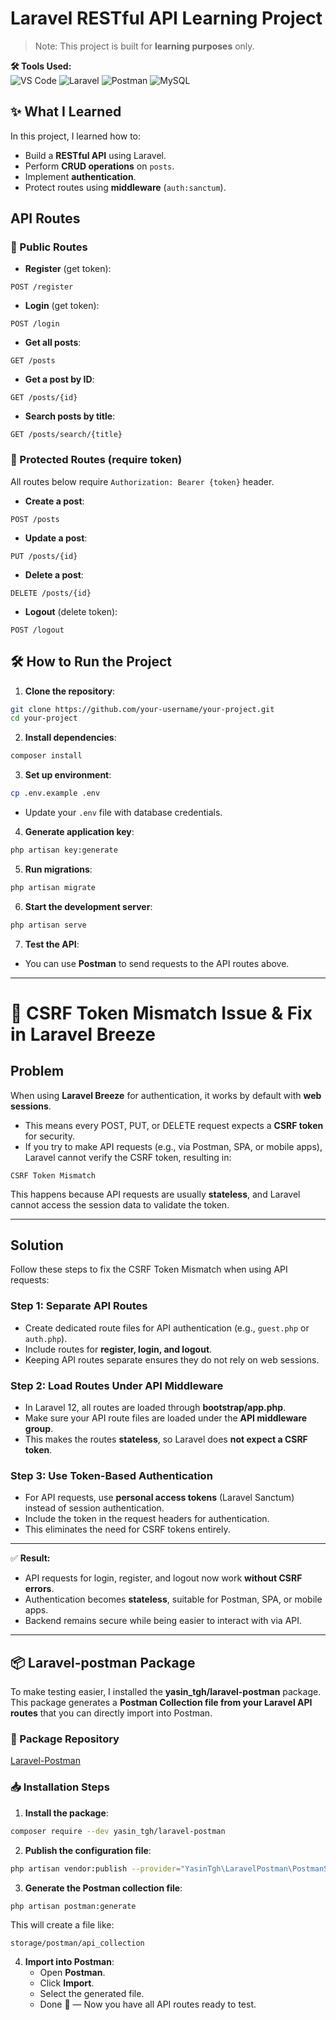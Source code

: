 # Laravel RESTful API Learning Project 

> Note: This project is built for **learning purposes** only. 


**🛠 Tools Used:**  
![VS Code](https://img.shields.io/badge/VS%20Code-007ACC?style=for-the-badge&logo=visual-studio-code&logoColor=white)
![Laravel](https://img.shields.io/badge/Laravel-F05440?style=for-the-badge&logo=laravel&logoColor=white) 
![Postman](https://img.shields.io/badge/Postman-FF6C37?style=for-the-badge&logo=postman&logoColor=white) 
![MySQL](https://img.shields.io/badge/MySQL-4479A1?style=for-the-badge&logo=mysql&logoColor=white)

## ✨ What I Learned

In this project, I learned how to:

- Build a **RESTful API** using Laravel.
- Perform **CRUD operations** on `posts`.
- Implement **authentication**.
- Protect routes using **middleware** (`auth:sanctum`).

## API Routes

### 🌼 Public Routes

- **Register** (get token):

```http
POST /register
```

- **Login** (get token):

```http
POST /login
```

- **Get all posts**:

```http
GET /posts
```

- **Get a post by ID**:

```http
GET /posts/{id}
```

- **Search posts by title**:

```http
GET /posts/search/{title}
```

### 🌟 Protected Routes (require token)

All routes below require `Authorization: Bearer {token}` header.

- **Create a post**:

```http
POST /posts
```

- **Update a post**:

```http
PUT /posts/{id}
```

- **Delete a post**:

```http
DELETE /posts/{id}
```

- **Logout** (delete token):

```http
POST /logout
```

## 🛠 How to Run the Project

1. **Clone the repository**:

```bash
git clone https://github.com/your-username/your-project.git
cd your-project
```

2. **Install dependencies**:

```bash
composer install
```

3. **Set up environment**:

```bash
cp .env.example .env
```

- Update your `.env` file with database credentials.

4. **Generate application key**:

```bash
php artisan key:generate
```

5. **Run migrations**:

```bash
php artisan migrate
```

6. **Start the development server**:

```bash
php artisan serve
```

7. **Test the API**:

- You can use **Postman** to send requests to the API routes above.
---
# 🚨 CSRF Token Mismatch Issue & Fix in Laravel Breeze

## **Problem**
When using **Laravel Breeze** for authentication, it works by default with **web sessions**.
- This means every POST, PUT, or DELETE request expects a **CSRF token** for security.
- If you try to make API requests (e.g., via Postman, SPA, or mobile apps), Laravel cannot verify the CSRF token, resulting in:

```
CSRF Token Mismatch
```

This happens because API requests are usually **stateless**, and Laravel cannot access the session data to validate the token.

---

## **Solution**
Follow these steps to fix the CSRF Token Mismatch when using API requests:

### **Step 1: Separate API Routes**
- Create dedicated route files for API authentication (e.g., `guest.php` or `auth.php`).
- Include routes for **register, login, and logout**.
- Keeping API routes separate ensures they do not rely on web sessions.

### **Step 2: Load Routes Under API Middleware**
- In Laravel 12, all routes are loaded through **bootstrap/app.php**.
- Make sure your API route files are loaded under the **API middleware group**.
- This makes the routes **stateless**, so Laravel does **not expect a CSRF token**.

### **Step 3: Use Token-Based Authentication**
- For API requests, use **personal access tokens** (Laravel Sanctum) instead of session authentication.
- Include the token in the request headers for authentication.
- This eliminates the need for CSRF tokens entirely.

---

✅ **Result:**
- API requests for login, register, and logout now work **without CSRF errors**.
- Authentication becomes **stateless**, suitable for Postman, SPA, or mobile apps.
- Backend remains secure while being easier to interact with via API.


---
## 📦 Laravel-postman Package
To make testing easier, I installed the **yasin_tgh/laravel-postman** package.  
This package generates a **Postman Collection file from your Laravel API routes** that you can directly import into Postman.

### 🔗 Package Repository
[Laravel-Postman](https://github.com/yasintqvi/laravel-postman)

### 📥 Installation Steps
1. **Install the package**:
```bash
composer require --dev yasin_tgh/laravel-postman
```
2. **Publish the configuration file**:
```bash
php artisan vendor:publish --provider="YasinTgh\LaravelPostman\PostmanServiceProvider" --tag="postman-config"
```
3. **Generate the Postman collection file**:
```bash
php artisan postman:generate
```
   This will create a file like:
```
storage/postman/api_collection
```
4. **Import into Postman**:
   - Open **Postman**.
   - Click **Import**.
   - Select the generated file.
   - Done 🎉 — Now you have all API routes ready to test.
